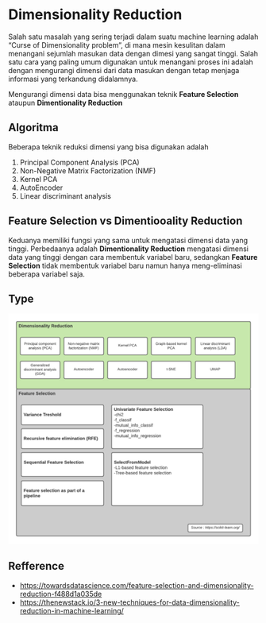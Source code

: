 # Dimensionality Reduction

Salah satu masalah yang sering terjadi dalam suatu machine learning adalah “Curse of Dimensionality problem”, di mana mesin kesulitan dalam menangani sejumlah masukan data dengan dimesi yang sangat tinggi. Salah satu cara yang paling umum digunakan untuk menangani proses ini adalah dengan mengurangi dimensi dari data masukan dengan tetap menjaga informasi yang terkandung didalamnya. 

Mengurangi dimensi data bisa menggunakan teknik **Feature Selection** ataupun **Dimentionality Reduction**

## Algoritma
Beberapa teknik reduksi dimensi yang bisa digunakan adalah
1. Principal Component Analysis (PCA)
2. Non-Negative Matrix Factorization (NMF)
3. Kernel PCA
4. AutoEncoder
5. Linear discriminant analysis


## Feature Selection vs Dimentiooality Reduction
Keduanya memiliki fungsi yang sama untuk mengatasi dimensi data yang tinggi. Perbedaanya adalah **Dimentionality Reduction** mengatasi dimensi data yang tinggi dengan cara membentuk variabel baru, sedangkan **Feature Selection** tidak membentuk variabel baru namun hanya meng-eliminasi beberapa variabel saja.

## Type
![](images/ReduksiDimensi.PNG)


## Refference
- https://towardsdatascience.com/feature-selection-and-dimensionality-reduction-f488d1a035de
- https://thenewstack.io/3-new-techniques-for-data-dimensionality-reduction-in-machine-learning/


